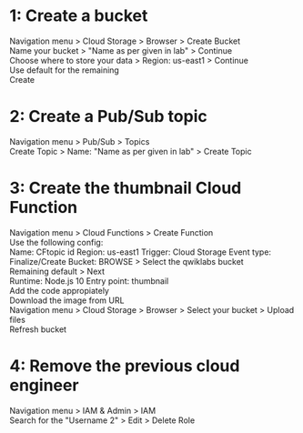 <h1>1: Create a bucket</h1>

Navigation menu > Cloud Storage > Browser > Create Bucket<br>
Name your bucket > "Name as per given in lab" > Continue<br>
Choose where to store your data > Region: us-east1 > Continue<br>
Use default for the remaining<br>
Create<br>

<h1>2: Create a Pub/Sub topic</h1>

Navigation menu > Pub/Sub > Topics<br>
Create Topic > Name:  "Name as per given in lab" > Create Topic<br>


<h1>3: Create the thumbnail Cloud Function</h1>

Navigation menu > Cloud Functions > Create Function<br>
Use the following config:<br>
Name: CFtopic id Region: us-east1 Trigger: Cloud Storage Event type: Finalize/Create Bucket: BROWSE > Select the qwiklabs bucket<br>
Remaining default > Next<br>
Runtime: Node.js 10 Entry point: thumbnail<br>
Add the code appropiately<br>
Download the image from URL<br>
Navigation menu > Cloud Storage > Browser > Select your bucket > Upload files<br>
Refresh bucket<br>


<h1>4: Remove the previous cloud engineer</h1>

Navigation menu > IAM & Admin > IAM<br>
Search for the "Username 2" > Edit > Delete Role<br>
